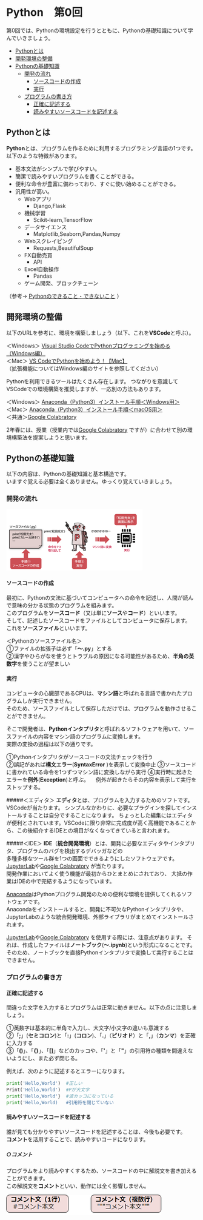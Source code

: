 # Python　第0回　
第0回では、Pythonの環境設定を行うとともに、Pythonの基礎知識について学んでいきましょう。  

  - [Pythonとは](#Pythonとは)
  - [開発環境の整備](#開発環境の整備)
  - [Pythonの基礎知識](#Pythonの基礎知識)
    - [開発の流れ](#開発の流れ)
      - [ソースコードの作成](#ソースコードの作成)
      - [実行](#実行)
    - [プログラムの書き方](#プログラムの書き方)
      - [正確に記述する](#正確に記述する)
      - [読みやすいソースコードを記述する](#読みやすいソースコードを記述する)

 
## Pythonとは
**Python**とは、プログラムを作るために利用するプログラミング言語の1つです。  以下のような特徴があります。  
  - 基本文法がシンプルで学びやすい。
  - 簡潔で読みやすいプログラムを書くことができる。
  - 便利な命令が豊富に備わっており、すぐに使い始めることができる。
  - 汎用性が高い。
      - Webアプリ
        -  Django,Flask
      - 機械学習
        -  Scikit-learn,TensorFlow
      - データサイエンス
        -  Matplotlib,Seaborn,Pandas,Numpy
      - Webスクレイピング
        -  Requests,BeautifulSoup
      - FX自動売買
        -  API
      - Excel自動操作
        -  Pandas
      -  ゲーム開発、ブロックチェーン  

（参考→ [Pythonのできること・できないこと](https://markup-media.com/programming/word-python/#Python-3)  ）


## 開発環境の整備
以下のURLを参考に、環境を構築しましょう（以下、これを**VSCode**と呼ぶ）。  

  ＜Windows＞ [Visual Studio CodeでPythonプログラミングを始める（Windows編）](https://bit.ly/3BSqWLR)  
  ＜Mac＞ [VS CodeでPythonを始めよう！【Mac】](https://biotech-univ.com/2021vs-codepythonmac/#toc3)   
（拡張機能についてはWindows編のサイトを参照してください）


Pythonを利用できるツールはたくさん存在します。
つながりを意識してVSCodeでの環境構築を推奨しますが、一応別の方法もあります。

  ＜Windows＞ [Anaconda（Python3）インストール手順＜Windows用＞](https://sukkiri.jp/technologies/ides/anaconda-win_install.html)  
  ＜Mac＞ [Anaconda（Python3）インストール手順＜macOS用＞](https://sukkiri.jp/technologies/ides/anaconda-mac_install.html)     
  ＜共通＞[Google Colabratory](https://blog.kikagaku.co.jp/google-colab-howto)     

2年春には、授業（授業内では[Google Colabratory](https://blog.kikagaku.co.jp/google-colab-howto)  ですが）に合わせて別の環境構築法を提案しようと思います。

## Pythonの基礎知識
以下の内容は、Pythonの基礎知識と基本構造です。  
いますぐ覚える必要は全くありません。ゆっくり覚えていきましょう。
  
### 開発の流れ

![](./img/pp_0_1.png)

#### ソースコードの作成  

最初に、Pythonの文法に基づいてコンピュータへの命令を記述し、人間が読んで意味の分かる状態のプログラムを組みます。  
このプログラムを**ソースコード**（又は単に**ソース**や**コード**）といいます。  
そして、記述したソースコードをファイルとしてコンピュータに保存します。  これを**ソースファイル**といいます。  

＜Pythonのソースファイル名＞   
①ファイルの拡張子は必ず「**～.py**」とする  
②漢字やひらがなを使うとトラブルの原因になる可能性があるため、**半角の英数字**を使うことが望ましい

#### 実行
コンピュータの心臓部であるCPUは、**マシン語**と呼ばれる言語で書かれたプログラムしか実行できません。  
そのため、ソースファイルとして保存しただけでは、プログラムを動作させることができません。  

そこで開発者は、**Pythonインタプリタ**と呼ばれるソフトウェアを用いて、ソースファイルの内容をマシン語のプログラムに変換します。  
実際の変換の過程は以下の通りです。  

①Pythonインタプリタがソースコードの文法チェックを行う   
②誤記があれば**構文エラー**(**SyntaxError** )を表示して変換中止
③ソースコードに書かれている命令を1つずつマシン語に変換しながら実行
④実行時に起きたエラーを**例外**(**Exception**)と呼ぶ。
　例外が起きたらその内容を表示して実行をストップする。

#####＜エディタ＞
**エディタ**とは、プログラムを入力するためのソフトです。VSCodeが当たります。
シンプルなかわりに、必要なプラグインを探してインストールすることは自分ですることになります。
ちょっとした編集にはエディタが便利とされています。VSCodeに限り非常に完成度が高く高機能であることから、この後紹介するIDEとの境目がなくなってきていると言われます。

#####＜IDE＞
**IDE**（**統合開発環境**）とは、開発に必要なエディタやインタプリタ、プログラムのバグを検出するデバッガなどの  
多種多様なツール群を1つの画面でできるようにしたソフトウェアです。[JupyterLab](https://sukkiri.jp/technologies/ides/anaconda)や[Google Colabratory](https://blog.kikagaku.co.jp/google-colab-howto) が当たります。  
開発作業においてよく使う機能が最初からひとまとめにされており、 大抵の作業はIDEの中で完結するようになっています。

[Anaconda](https://sukkiri.jp/technologies/ides/anaconda)はPythonプログラム開発のための便利な環境を提供してくれるソフトウェアです。  
Anacondaをインストールすると、開発に不可欠なPythonインタプリタや、JupyterLabのような統合開発環境、外部ライブラリがまとめてインストールされます。  

[JupyterLab](https://sukkiri.jp/technologies/ides/anaconda)や[Google Colabratory](https://blog.kikagaku.co.jp/google-colab-howto) を使用する際には、注意点があります。
それは、作成したファイルは**ノートブック**(**～.ipynb**)という形式になることです。
そのため、ノートブックを直接Pythonインタプリタで変換して実行することはできません。

### プログラムの書き方

#### 正確に記述する

間違った文字を入力するとプログラムは正常に動きません。以下の点に注意しましょう。

①英数字は基本的に半角で入力し、大文字/小文字の違いも意識する  
②「**;**」(**セミコロン**)と「**:**」(**コロン**)、「**.**」（**ピリオド**）と「**,**」（**カンマ**）を正確に入力する  
③「**()**」、「**{}**」、「**[]**」などのカッコや、「**'**」と「**"**」の引用符の種類を間違えないようにし、また必ず閉じる。

例えば、次のように記述するとエラーになります。
``` python
print('Hello,World')  #正しい
Print('Hello,World')  #Pが大文字
print('Hello,World'}  #波カッコになっている
print('Hello,World)   #引用符を閉じていない
```

#### 読みやすいソースコードを記述する

誰が見ても分かりやすいソースコードを記述することは、今後も必要です。  
**コメント**を活用することで、読みやすいコードになります。  

##### ○コメント
プログラムをより読みやすくするため、ソースコードの中に解説文を書き加えることができます。  
この解説文を**コメント**といい、動作には全く影響しません。

![](./img/pp_0_2.png)
